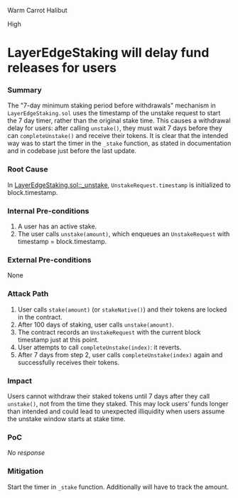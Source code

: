Warm Carrot Halibut

High

# LayerEdgeStaking will delay fund releases for users

### Summary

The "7-day minimum staking period before withdrawals" mechanism in `LayerEdgeStaking.sol` uses the timestamp of the unstake request to start the 7 day timer, rather than the original stake time. This causes a withdrawal delay for users: after calling `unstake()`, they must wait 7 days before they can `completeUnstake()` and receive their tokens.
It is clear that the intended way was to start the timer in the `_stake` function, as stated in documentation and in codebase just before the last update.

### Root Cause

In [LayerEdgeStaking.sol::_unstake](https://github.com/sherlock-audit/2025-05-layeredge/blob/main/edgen-staking/src/stake/LayerEdgeStaking.sol#L752), `UnstakeRequest.timestamp` is initialized to block.timestamp.

### Internal Pre-conditions

1. A user has an active stake.
2. The user calls `unstake(amount)`, which enqueues an `UnstakeRequest` with timestamp = block.timestamp.

### External Pre-conditions

None

### Attack Path

1. User calls `stake(amount)` (or `stakeNative()`) and their tokens are locked in the contract.
2. After 100 days of staking, user calls `unstake(amount)`.
3. The contract records an `UnstakeRequest` with the current block timestamp just at this point.
4. User attempts to call `completeUnstake(index)`: it reverts.
5. After 7 days from step 2, user calls `completeUnstake(index)` again and successfully receives their tokens.

### Impact

Users cannot withdraw their staked tokens until 7 days after they call `unstake()`, not from the time they staked. This may lock users’ funds longer than intended and could lead to unexpected illiquidity when users assume the unstake window starts at stake time.

### PoC

_No response_

### Mitigation

Start the timer in `_stake` function. Additionally will have to track the amount.
